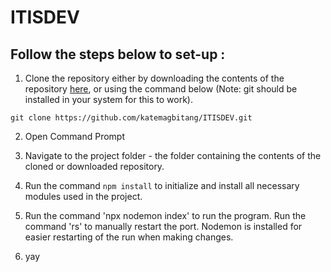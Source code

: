 # ITISDEV

## Follow the steps below to set-up :
1. Clone the repository either by downloading the contents of the repository [here](https://github.com/katemagbitang/ITISDEV), or using the command below (Note: git should be installed in your system for this to work).
```
git clone https://github.com/katemagbitang/ITISDEV.git

```
2. Open Command Prompt
3. Navigate to the project folder - the folder containing the contents of the cloned or downloaded repository.
4. Run the command `npm install` to initialize and install all necessary modules used in the project.

5. Run the command 'npx nodemon index' to run the program. Run the command 'rs' to manually restart the port. Nodemon is installed for easier restarting of the run when making changes.
6. yay